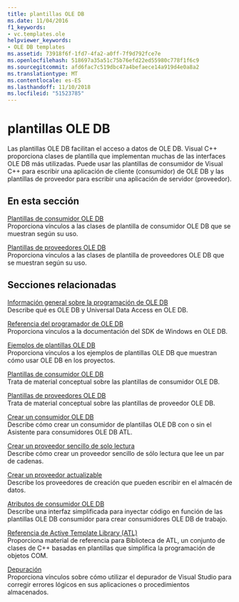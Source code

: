 ```yaml
---
title: plantillas OLE DB
ms.date: 11/04/2016
f1_keywords:
- vc.templates.ole
helpviewer_keywords:
- OLE DB templates
ms.assetid: 73918f6f-1fd7-4fa2-a0ff-7f9d792fce7e
ms.openlocfilehash: 518697a35a51c75b76efd22ed55980c778f1f6c9
ms.sourcegitcommit: afd6fac7c519dbc47a4befaece14a919d4e0a8a2
ms.translationtype: MT
ms.contentlocale: es-ES
ms.lasthandoff: 11/10/2018
ms.locfileid: "51523785"
---
```

# <a name="ole-db-templates"></a>plantillas OLE DB

Las plantillas OLE DB facilitan el acceso a datos de OLE DB. Visual C++ proporciona clases de plantilla que implementan muchas de las interfaces OLE DB más utilizadas. Puede usar las plantillas de consumidor de Visual C++ para escribir una aplicación de cliente (consumidor) de OLE DB y las plantillas de proveedor para escribir una aplicación de servidor (proveedor).

## <a name="in-this-section"></a>En esta sección

[Plantillas de consumidor OLE DB](../../data/oledb/ole-db-consumer-templates-reference.md)<br/>
Proporciona vínculos a las clases de plantilla de consumidor OLE DB que se muestran según su uso.

[Plantillas de proveedores OLE DB](../../data/oledb/ole-db-provider-templates-reference.md)<br/>
Proporciona vínculos a las clases de plantilla de proveedores OLE DB que se muestran según su uso.

## <a name="related-sections"></a>Secciones relacionadas

[Información general sobre la programación de OLE DB](../../data/oledb/ole-db-programming-overview.md)<br/>
Describe qué es OLE DB y Universal Data Access en OLE DB.

[Referencia del programador de OLE DB](/sql/connect/oledb/ole-db/oledb-driver-for-sql-server-programming)<br/>
Proporciona vínculos a la documentación del SDK de Windows en OLE DB.

[Ejemplos de plantillas OLE DB](../../visual-cpp-samples.md)<br/>
Proporciona vínculos a los ejemplos de plantillas OLE DB que muestran cómo usar OLE DB en los proyectos.

[Plantillas de consumidor OLE DB](../../data/oledb/ole-db-consumer-templates-cpp.md)<br/>
Trata de material conceptual sobre las plantillas de consumidor OLE DB.

[Plantillas de proveedores OLE DB](../../data/oledb/ole-db-provider-templates-cpp.md)<br/>
Trata de material conceptual sobre las plantillas de proveedor OLE DB.

[Crear un consumidor OLE DB](../../data/oledb/creating-an-ole-db-consumer.md)<br/>
Describe cómo crear un consumidor de plantillas OLE DB con o sin el Asistente para consumidores OLE DB ATL.

[Crear un proveedor sencillo de solo lectura](../../data/oledb/creating-a-simple-read-only-provider.md)<br/>
Describe cómo crear un proveedor sencillo de sólo lectura que lee un par de cadenas.

[Crear un proveedor actualizable](../../data/oledb/creating-an-updatable-provider.md)<br/>
Describe los proveedores de creación que pueden escribir en el almacén de datos.

[Atributos de consumidor OLE DB](../../windows/ole-db-consumer-attributes.md)<br/>
Describe una interfaz simplificada para inyectar código en función de las plantillas OLE DB consumidor para crear consumidores OLE DB de trabajo.

[Referencia de Active Template Library (ATL)](../../atl/atl-com-desktop-components.md)<br/>
Proporciona material de referencia para Biblioteca de ATL, un conjunto de clases de C++ basadas en plantillas que simplifica la programación de objetos COM.

[Depuración](/visualstudio/debugger/debugging-in-visual-studio)<br/>
Proporciona vínculos sobre cómo utilizar el depurador de Visual Studio para corregir errores lógicos en sus aplicaciones o procedimientos almacenados.